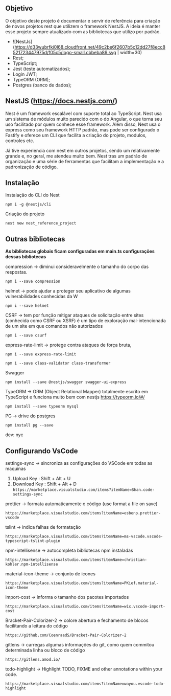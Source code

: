 ## Objetivo

O objetivo deste projeto é documentar e servir de referência para criação de novos projetos rest que utilizem o framework NestJS. A ideia é manter esse projeto sempre atualizado com as bibliotecas que utilizo por padrão.

- ![NestJs](https://d33wubrfki0l68.cloudfront.net/49c2be6f2607b5c12dd27f8ecc8521723447975d/f05c5/logo-small.cbbeba89.svg | width=30)
- Rest;
- TypeScript;
- Jest (teste automatizados);
- Login JWT;
- TypeORM (ORM);
- Postgres (banco de dados);

## NestJS (https://docs.nestjs.com/)

Nest é um framework escalável com suporte total ao TypeScript. Nest usa um sistema de módulos muito parecido com o do Angular, o que torna seu uso facilitado por quem conhece esse framework. Além disso, Nest usa o express como seu framework HTTP padrão, mas pode ser configurado o Fastify e oferece um CLI que facilita a criação do projeto, modulos, controles etc.

Já tive experiencia com nest em outros projetos, sendo um relativamente grande e, no geral, me atendeu muito bem. Nest tras um padrão de organização e uma série de ferramentas que facilitam a implementação e a padronização de código.

## Instalação

Instalação do CLI do Nest

<!-- prettier-ignore -->
```npm i -g @nestjs/cli```

Criação do projeto

<!-- prettier-ignore -->
```nest new nest_reference_project```

## Outras bibliotecas

**As bibliotecas globais ficam configuradas em main.ts configurações dessas bibliotecas**

compression -> diminui consideravelmente o tamanho do corpo das respostas.

<!-- prettier-ignore -->
```npm i --save compression```

helmet -> pode ajudar a proteger seu aplicativo de algumas vulnerabilidades conhecidas da W

<!-- prettier-ignore -->
```npm i --save helmet```

CSRF -> tem por função mitigar ataques de solicitação entre sites (conhecida como CSRF ou XSRF) é um tipo de exploração mal-intencionada de um site em que comandos não autorizados

<!-- prettier-ignore -->
```npm i --save csurf```

express-rate-limit -> protege contra ataques de força bruta,

<!-- prettier-ignore -->
```npm i --save express-rate-limit```

<!-- prettier-ignore -->
```npm i --save class-validator class-transformer```

Swagger

<!-- prettier-ignore -->
```npm install --save @nestjs/swagger swagger-ui-express```

TypeORM -> ORM (Object Relational Mapper) totalmente escrito em TypeScript e funciona muito bem com nestjs
https://typeorm.io/#/

<!-- prettier-ignore -->
```npm install --save typeorm mysql```

PG -> drive do postgres

<!-- prettier-ignore -->
```npm install pg --save```

dev:
nyc

## Configurando VsCode

settings-sync -> sincroniza as configurações do VSCode em todas as maquinas

1. Upload Key : Shift + Alt + U
2. Download Key : Shift + Alt + D
   <!-- prettier-ignore -->
   ```https://marketplace.visualstudio.com/items?itemName=Shan.code-settings-sync```

prettier -> formata automaticamente o código (use format a file on save)

<!-- prettier-ignore -->
```https://marketplace.visualstudio.com/items?itemName=esbenp.prettier-vscode```

tslint -> indica falhas de formatação

<!-- prettier-ignore -->
```https://marketplace.visualstudio.com/items?itemName=ms-vscode.vscode-typescript-tslint-plugin```

npm-intellisense -> autocompleta bibliotecas npm instaladas

<!-- prettier-ignore -->
```https://marketplace.visualstudio.com/items?itemName=christian-kohler.npm-intellisense```

material-icon-theme -> conjunto de icones

<!-- prettier-ignore -->
```https://marketplace.visualstudio.com/items?itemName=PKief.material-icon-theme```

import-cost -> informa o tamanho dos pacotes importados

<!-- prettier-ignore -->
```https://marketplace.visualstudio.com/items?itemName=wix.vscode-import-cost```

Bracket-Pair-Colorizer-2 -> colore abertura e fechamento de blocos facilitando a leitura do código

<!-- prettier-ignore -->
```https://github.com/CoenraadS/Bracket-Pair-Colorizer-2```

gitlens -> carregas algumas informações do git, como quem commitou determinada linha ou bloco de código

<!-- prettier-ignore -->
```https://gitlens.amod.io/```

todo-highlight -> Highlight TODO, FIXME and other annotations within your code.

<!-- prettier-ignore -->
```https://marketplace.visualstudio.com/items?itemName=wayou.vscode-todo-highlight```
